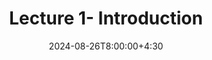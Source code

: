 ---
type: lecture
date: 2024-08-26T8:00:00+4:30
title: Lecture 1- Introduction
tldr: "Overview of the course, objectives, and introduction to computer vision."
thumbnail: /static_files/presentations/lec1.jpg
links: 
    - url: /static_files/presentations/lec1.zip
      name: notes
    - url: /static_files/presentations/code1.zip
      name: codes
    - url: https://www.cs.cornell.edu/courses/cs5670/2023sp/lectures/lec1.html
      name: slides
---
